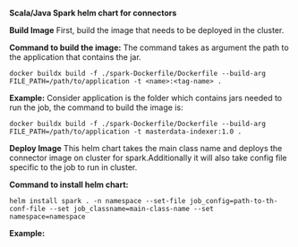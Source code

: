 **Scala/Java Spark helm chart for connectors**

**Build Image**
First, build the image that needs to be deployed in the cluster.

**Command to build the image:**
The command takes as argument the path to the application that contains the jar.

```docker buildx build -f ./spark-Dockerfile/Dockerfile --build-arg FILE_PATH=/path/to/application -t <name>:<tag-name> .```

**Example:**
Consider application is the folder which contains jars needed to run the job, the command to build the image is:

```docker buildx build -f ./spark-Dockerfile/Dockerfile --build-arg FILE_PATH=/path/to/application -t masterdata-indexer:1.0 .```


**Deploy Image**
This helm chart takes the main class name and deploys the connector image on cluster for spark.Additionally it will also take config file specific to the job to run in cluster.
    
**Command to install helm chart:**

```helm install spark . -n namespace --set-file job_config=path-to-th-conf-file --set job_classname=main-class-name --set namespace=namespace```

**Example:**

```helm install spark . -n spark --set-file job_config=./masterdata-indexer.conf --set job_classname=org.sunbird.obsrv.dataproducts.task.MasterDataIndexer --set namespace=spark